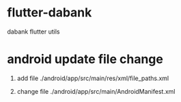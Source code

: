 # flutter-dabank

dabank flutter utils

# android update file change

1. add file ./android/app/src/main/res/xml/file_paths.xml
   <?xml version="1.0" encoding="utf-8"?>
   <paths xmlns:android="http://schemas.android.com/apk/res/android">
   <!--代表app 私有的存储区域 Context.getFilesDir()目录下的images目录 /data/user/0/com.lomocoin.lomocoin/files/-->
   <files-path name="file_path" path="." />
   </paths>

2. change file ./android/app/src/main/AndroidManifest.xml
   <provider xmlns:tools="http://schemas.android.com/tools"
       android:name="androidx.core.content.FileProvider"
       android:authorities="${applicationId}.flutter_file_provider"
       android:exported="false"
       android:grantUriPermissions="true"
       tools:replace="android:authorities">
   <meta-data
           android:name="android.support.FILE_PROVIDER_PATHS"
           android:resource="@xml/file_paths"
           tools:replace="android:resource" />
   </provider>
